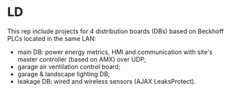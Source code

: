 # LD

This rep include projects for 4 distribution boards (DBs) based on Beckhoff PLCs located in the same LAN:
- main DB: power energy metrics, HMI and communication with site's master controller (based on AMX) over UDP;
- garage air ventilation control board;
- garage & landscape lighting DB;
- leakage DB: wired and wireless sensors (AJAX LeaksProtect).
